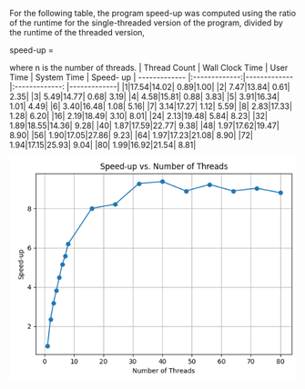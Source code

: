 

For the following table, the program speed-up was computed using the ratio of the runtime for the single-threaded version of the program, divided by the runtime of the threaded version,

speed-up = 

where 
n
 is the number of threads.
| Thread Count | Wall Clock Time | User Time | System Time | Speed- up | 
------------- |:-------------:|------------- |:-------------: |-------------|
|1|17.54|14.02| 0.89|1.00|
|2| 7.47|13.84| 0.61| 2.35|
|3| 5.49|14.77| 0.68| 3.19|
|4| 4.58|15.81| 0.88| 3.83|
|5| 3.91|16.34| 1.01| 4.49|
|6| 3.40|16.48| 1.08| 5.16|
|7| 3.14|17.27| 1.12| 5.59|
|8| 2.83|17.33| 1.28| 6.20|
|16| 2.19|18.49| 3.10| 8.01|
|24| 2.13|19.48| 5.84| 8.23|
|32| 1.89|18.55|14.36| 9.28|
|40| 1.87|17.59|22.77| 9.38|
|48| 1.97|17.62|19.47| 8.90|
|56| 1.90|17.05|27.86| 9.23|
|64| 1.97|17.23|21.08| 8.90|
|72| 1.94|17.15|25.93| 9.04|
|80| 1.99|16.92|21.54| 8.81|


![Speed-up vs Threads](Project-2/speedup.png)
